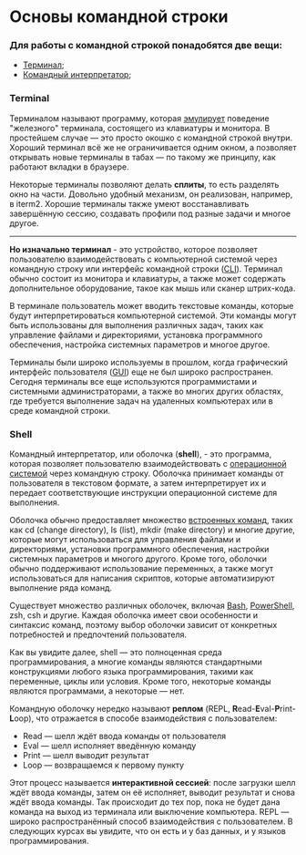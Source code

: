 # Основы командной строки

### Для работы с командной строкой понадобятся две вещи:

+ [Терминал](#Terminal);
+ [Командный интерпретатор](#Shell);

### Terminal

Терминалом называют программу, которая [эмулирует](./glossary.md#эмулирует) поведение "железного" терминала, состоящего из клавиатуры и монитора. В простейшем случае — это просто окошко с командной строкой внутри. Хороший терминал всё же не ограничивается одним окном, а позволяет открывать новые терминалы в табах — по такому же принципу, как работают вкладки в браузере.

Некоторые терминалы позволяют делать **сплиты**, то есть разделять окно на части. Довольно удобный механизм, он реализован, например, в iterm2.
Хорошие терминалы также умеют восстанавливать завершённую сессию, создавать профили под разные задачи и многое другое.

*****
**Но изначально терминал** - это устройство, которое позволяет пользователю взаимодействовать с компьютерной системой через командную строку или интерфейс командной строки ([CLI](./cli.md)). Терминал обычно состоит из монитора и клавиатуры, а также может содержать дополнительное оборудование, такое как мышь или сканер штрих-кода.

В терминале пользователь может вводить текстовые команды, которые будут интерпретироваться компьютерной системой. Эти команды могут быть использованы для выполнения различных задач, таких как управление файлами и директориями, установка программного обеспечения, настройка системных параметров и многое другое.

Терминалы были широко используемы в прошлом, когда графический интерфейс пользователя ([GUI](./gui.md)) еще не был широко распространен. Сегодня терминалы все еще используются программистами и системными администраторами, а также во многих других областях, где требуется выполнение задач на удаленных компьютерах или в среде командной строки.


### Shell

Командный интерпретатор, или оболочка (**shell**), - это программа, которая позволяет пользователю взаимодействовать с [операционной системой](./os.md) через командную строку. Оболочка принимает команды от пользователя в текстовом формате, а затем интерпретирует их и передает соответствующие инструкции операционной системе для выполнения.

Оболочка обычно предоставляет множество [встроенных команд](./commands.md), таких как cd (change directory), ls (list), mkdir (make directory) и многие другие, которые могут использоваться для управления файлами и директориями, установки программного обеспечения, настройки системных параметров и многого другого. Кроме того, оболочки обычно поддерживают использование переменных, а также могут использоваться для написания скриптов, которые автоматизируют выполнение ряда команд.

Существует множество различных оболочек, включая [Bash](./bash.md), [PowerShell](./powershell.md), zsh, csh и другие. Каждая оболочка имеет свои особенности и синтаксис команд, поэтому выбор оболочки зависит от конкретных потребностей и предпочтений пользователя.

Как вы увидите далее, shell — это полноценная среда программирования, а многие команды являются стандартными конструкциями любого языка программирования, такими как переменные, циклы или условия. Кроме того, некоторые команды являются программами, а некоторые — нет.

Командную оболочку нередко называют **реплом** (REPL, **R**ead-**E**val-**P**rint-**L**oop), что отражается в способе взаимодействия с пользователем:

+ Read — шелл ждёт ввода команды от пользователя
+ Eval — шелл исполняет введённую команду
+ Print — шелл выводит результат
+ Loop — возвращаемся к первому пункту

Этот процесс называется **интерактивной сессией**: после загрузки шелл ждёт ввода команды, затем он её исполняет, выводит результат и снова ждёт ввода команды. Так происходит до тех пор, пока не будет дана команда на выход из терминала или выключение компьютера. REPL — широко распространённый способ взаимодействия с пользователем. В следующих курсах вы увидите, что он есть и у баз данных, и у языков программирования.
